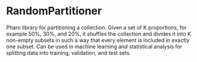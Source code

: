 # RandomPartitioner

Pharo library for partitioning a collection. Given a set of K proportions, for example 50%, 30%, and 20%, it shuffles the collection and divides it into K non-empty subsets in such a way that every element is included in exactly one subset. Can be used in machine learning and statistical analysis for splitting data into training, validation, and test sets.
